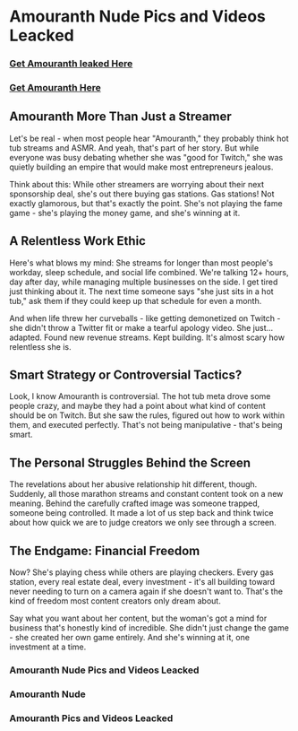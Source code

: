 # Amouranth Nude Pics and  Videos  Leacked
### [Get Amouranth leaked Here]( https://cutt.ly/0rtR8jlR)
### [Get Amouranth Here]( https://cutt.ly/SrtR4cwq)


## Amouranth  More Than Just a Streamer

Let's be real - when most people hear "Amouranth," they probably think hot tub streams and ASMR. And yeah, that's part of her story. But while everyone was busy debating whether she was "good for Twitch," she was quietly building an empire that would make most entrepreneurs jealous.

Think about this: While other streamers are worrying about their next sponsorship deal, she's out there buying gas stations. Gas stations! Not exactly glamorous, but that's exactly the point. She's not playing the fame game - she's playing the money game, and she's winning at it.

## A Relentless Work Ethic

Here's what blows my mind: She streams for longer than most people's workday, sleep schedule, and social life combined. We're talking 12+ hours, day after day, while managing multiple businesses on the side. I get tired just thinking about it. The next time someone says "she just sits in a hot tub," ask them if they could keep up that schedule for even a month.

And when life threw her curveballs - like getting demonetized on Twitch - she didn't throw a Twitter fit or make a tearful apology video. She just... adapted. Found new revenue streams. Kept building. It's almost scary how relentless she is.

## Smart Strategy or Controversial Tactics?

Look, I know Amouranth is controversial. The hot tub meta drove some people crazy, and maybe they had a point about what kind of content should be on Twitch. But she saw the rules, figured out how to work within them, and executed perfectly. That's not being manipulative - that's being smart.

## The Personal Struggles Behind the Screen

The revelations about her abusive relationship hit different, though. Suddenly, all those marathon streams and constant content took on a new meaning. Behind the carefully crafted image was someone trapped, someone being controlled. It made a lot of us step back and think twice about how quick we are to judge creators we only see through a screen.

## The Endgame: Financial Freedom

Now? She's playing chess while others are playing checkers. Every gas station, every real estate deal, every investment - it's all building toward never needing to turn on a camera again if she doesn't want to. That's the kind of freedom most content creators only dream about.

Say what you want about her content, but the woman's got a mind for business that's honestly kind of incredible. She didn't just change the game - she created her own game entirely. And she's winning at it, one investment at a time.
### Amouranth Nude Pics and  Videos  Leacked
### Amouranth Nude 
### Amouranth Pics and  Videos  Leacked
